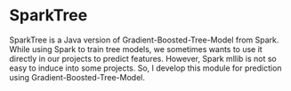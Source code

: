 # SparkTree
SparkTree is a Java version of Gradient-Boosted-Tree-Model from Spark. While using Spark to train tree models, we sometimes wants to use it directly in our projects to predict features. However, Spark mllib is not so easy to induce into some projects. So, I develop this module for prediction using Gradient-Boosted-Tree-Model.
